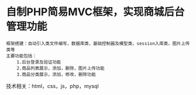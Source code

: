 # 自制PHP简易MVC框架，实现商城后台管理功能
    框架搭建：自动引入类文件编写，数据库类，基础控制器及模型类，session入库类，图片上传类等
    主要功能包括：
        1.后台登录及验证功能
        2.商品列表展示，添加，删除，图片上传功能
        3.商品分类展示，添加，修改，删除功能
技术相关：html，css，js，php，mysql
